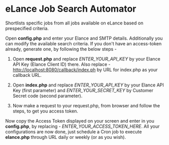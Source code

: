 eLance Job Search Automator
===========================

Shortlists specific jobs from all jobs available on eLance based on prespecified criteria. 

Open **config.php** and enter your Elance and SMTP details. Additionally you can modify the available search criteria. If you don't have an access-token already, generate one, by following the below steps -

1) Open **request.php** and replace *ENTER_YOUR_API_KEY* by your Elance API Key (Elance Client ID) there. Also replace - [http://localhost:8080/callback/index.ph](#)  by URL for index.php as your callback URL.

2) Open **index.php** and replace *ENTER_YOUR_API_KEY* by your Elance API Key (first parameter) and *ENTER_YOUR_SECRET_KEY* by Customer Secret code (second parameter).

3) Now make a request to your request.php, from browser and follow the steps, to get you access token.

Now copy the Access Token displayed on your screen and enter in you **config.php**, by replacing - *ENTER_YOUR_ACCESS_TOKEN_HERE*. All your configurations are now done, just schedule a Cron job to execute **elance.php** through URL daily or weekly (or as you wish).
